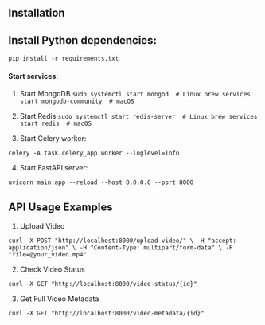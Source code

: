 ## Installation

## Install Python dependencies:

`pip install -r requirements.txt`

#### Start services:

1. Start MongoDB
``sudo systemctl start mongod  # Linux
brew services start mongodb-community  # macOS``

2. Start Redis
``sudo systemctl start redis-server  # Linux
brew services start redis  # macOS``

3. Start Celery worker:

`celery -A task.celery_app worker --loglevel=info`

4. Start FastAPI server:

`uvicorn main:app --reload --host 0.0.0.0 --port 8000`

## API Usage Examples
1. Upload Video

``curl -X POST "http://localhost:8000/upload-video/" \
     -H "accept: application/json" \
     -H "Content-Type: multipart/form-data" \
     -F "file=@your_video.mp4"``

2. Check Video Status

`curl -X GET "http://localhost:8000/video-status/{id}"`

3. Get Full Video Metadata

`curl -X GET "http://localhost:8000/video-metadata/{id}"`

